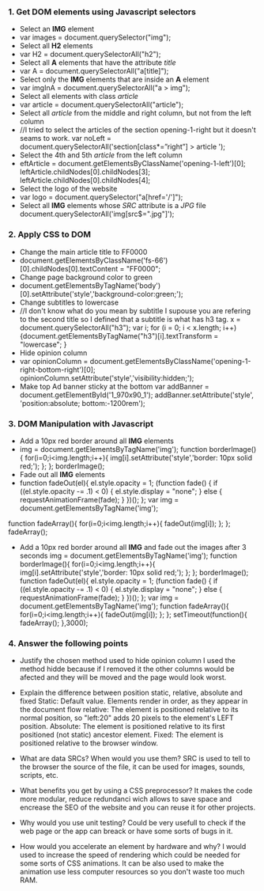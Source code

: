 ### 1. Get DOM elements using Javascript selectors

* Select an __IMG__ element
* var images = document.querySelector("img");
* Select all __H2__ elements
* var H2 = document.querySelectorAll("h2");
* Select all __A__ elements that have the attribute _title_
* var A = document.querySelectorAll("a[title]");
* Select only the __IMG__ elements that are inside an __A__ element
* var imgInA = document.querySelectorAll("a > img");
* Select all elements with class _article_
* var article = document.querySelectorAll("article");
* Select all _article_ from the middle and right column, but not from the left column
* //I tried to select the articles of the section opening-1-right but it doesn't seams to work.
 var noLeft = document.querySelectorAll('section[class*=”right”] > article ');
* Select the 4th and 5th _article_ from the left column
* eftArticle = document.getElementsByClassName('opening-1-left')[0]; 
leftArticle.childNodes[0].childNodes[3];
leftArticle.childNodes[0].childNodes[4];
* Select the logo of the website
* var logo = document.querySelector("a[href='/']");
* Select all __IMG__ elements whose _SRC_ attribute is a _JPG_ file
document.querySelectorAll('img[src$=".jpg"]');
### 2. Apply CSS to DOM

* Change the main article title to FF0000
* document.getElementsByClassName('fs-66')[0].childNodes[0].textContent = "FF0000";
* Change page background color to green
* document.getElementsByTagName('body')[0].setAttribute('style','background-color:green;'); 
* Change subtitles to lowercase
* //I don't know what do you mean by subtitle I supouse you are refering to the second title so I defined that a subtitle is what has h3 tag.
x = document.querySelectorAll("h3"); 
var i; for (i = 0; i < x.length; i++) {document.getElementsByTagName("h3")[i].textTransform = "lowercase";  } 
* Hide opinion column
* var opinionColumn = document.getElementsByClassName('opening-1-right-bottom-right')[0]; 
opinionColumn.setAttribute('style','visibility:hidden;');
* Make top Ad banner sticky at the bottom
var addBanner = document.getElementById('1_970x90_1');
addBanner.setAttribute('style', 'position:absolute; bottom:-1200rem');
### 3. DOM Manipulation with Javascript

* Add a 10px red border around all __IMG__ elements 
* img = document.getElementsByTagName('img');
function borderImage(){
	for(i=0;i<img.length;i++){
		img[i].setAttribute('style','border: 10px solid red;');
	};
};
borderImage();
* Fade out all __IMG__ elements
* function fadeOut(el){
	el.style.opacity = 1;
	(function fade() {
		if ((el.style.opacity -= .1) < 0) {
			el.style.display = "none";
		} else {
			requestAnimationFrame(fade);
		}
	})();
};
var img = document.getElementsByTagName('img');

function fadeArray(){
	for(i=0;i<img.length;i++){
		fadeOut(img[i]);
	};
};
fadeArray();
* Add a 10px red border around all __IMG__ and fade out the images after 3 seconds
img = document.getElementsByTagName('img');
function borderImage(){ 
	for(i=0;i<img.length;i++){
		img[i].setAttribute('style','border: 10px solid red;');
	};
};
borderImage();
function fadeOut(el){
	el.style.opacity = 1;
	(function fade() {
		if ((el.style.opacity -= .1) < 0) {
			el.style.display = "none";
		} else {
			requestAnimationFrame(fade);
		}
	})();
};
var img = document.getElementsByTagName('img');
function fadeArray(){
	for(i=0;i<img.length;i++){
		fadeOut(img[i]);
	};
};
setTimeout(function(){  
    fadeArray(); 
},3000);

### 4. Answer the following points

* Justify the chosen method used to hide opinion column
I used the method hidde because if I removed it the other columns would be afected and they will be moved and the page would look worst.
* Explain the difference between position static, relative, absolute and fixed
Static: Default value. Elements render in order, as they appear in the document flow relative: The element is positioned relative to its normal position, so "left:20" adds 20 pixels to the element's LEFT position.
Absolute: The element is positioned relative to its first positioned (not static) ancestor element.
Fixed: The element is positioned relative to the browser window.

* What are data SRCs? When would you use them?
SRC is used to tell to the browser the source of the file, it can be used for images, sounds, scripts, etc.
* What benefits you get by using a CSS preprocessor?
It makes the code more modular, reduce redundanci wich allows to save space and encrease the SEO of the website and you can reuse it for other projects.
* Why would you use unit testing?
Could be very usefull to check if the web page or the app can breack or have some sorts of bugs in it.
* How would you accelerate an element by hardware and why?
I would used to increase the speed of rendering which could be needed for some sorts of CSS animations. It can be also used to make the animation use less computer resources so you don't waste too much RAM.


